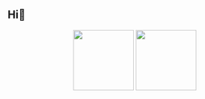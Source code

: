 ## Hi👋
<div align="center">
 
 <!-- GitHub 数据统计 -->
<img height="120px" src="https://github-readme-stats-git-masterrstaa-rickstaa.vercel.app/api?username=Light-47&hide_title=true&hide_border=true&show_icons=true&include_all_commits=true&line_height=21text_color=000&icon_color=000&bg_color=0,ea6161,ffc64d,fffc4d,52fa5a&theme=graywhite" />
<img height="120px" src="https://github-readme-stats-git-masterrstaa-rickstaa.vercel.app/api/top-langs/?username=Light-47&hide_title=true&hide_border=true&layout=compact&langs_count=6&text_color=000&icon_color=fff&bg_color=0,52fa5a,4dfcff,c64dff&theme=graywhite" /><br>

</div>
